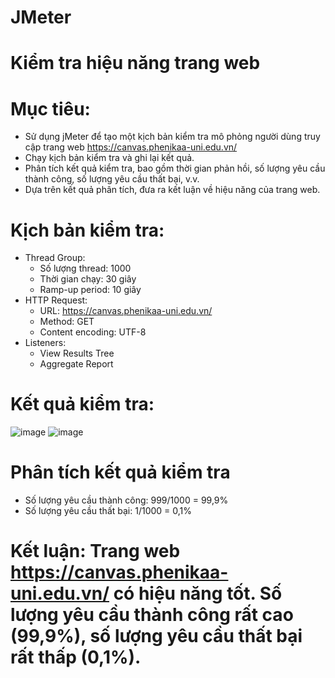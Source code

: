 # JMeter
# Kiểm tra hiệu năng trang web
# Mục tiêu:
- Sử dụng jMeter để tạo một kịch bản kiểm tra mô phỏng người dùng truy cập trang web https://canvas.phenikaa-uni.edu.vn/
- Chạy kịch bản kiểm tra và ghi lại kết quả.
- Phân tích kết quả kiểm tra, bao gồm thời gian phản hồi, số lượng yêu cầu thành công, số lượng yêu cầu thất bại, v.v.
- Dựa trên kết quả phân tích, đưa ra kết luận về hiệu năng của trang web.
# Kịch bản kiểm tra:
- Thread Group:
  - Số lượng thread: 1000
  - Thời gian chạy: 30 giây
  - Ramp-up period: 10 giây
- HTTP Request:
  - URL: https://canvas.phenikaa-uni.edu.vn/
  - Method: GET
  - Content encoding: UTF-8
- Listeners:
  - View Results Tree
  - Aggregate Report
# Kết quả kiểm tra: 
![image](https://github.com/KTThanh167/JMeter/assets/144884139/db3cbc80-6109-46f1-9a60-3e3f02d489fd)
![image](https://github.com/KTThanh167/JMeter/assets/144884139/fdc61870-7c21-4956-b6c8-2b1a18ccfd1f)
# Phân tích kết quả kiểm tra
- Số lượng yêu cầu thành công: 999/1000 = 99,9%
- Số lượng yêu cầu thất bại: 1/1000 = 0,1%
# Kết luận: Trang web https://canvas.phenikaa-uni.edu.vn/ có hiệu năng tốt. Số lượng yêu cầu thành công rất cao (99,9%), số lượng yêu cầu thất bại rất thấp (0,1%).

